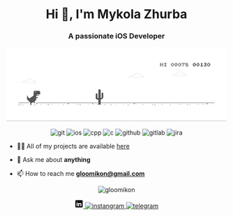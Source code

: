 <h1 align="center">Hi 👋, I'm Mykola Zhurba </h1>
<h3 align="center">A passionate iOS Developer  </h3>

![image](https://github.com/gloomikon/gloomikon/blob/master/gifs/dino.gif)
 <!--
<p align="left">
<img src="https://komarev.com/ghpvc/?username=gloomikon" alt="gloomikon" />
</p>
-->

<p align="center">
  <img src="https://github.com/simple-icons/simple-icons/blob/develop/icons/git.svg" alt="git" width="20" height="20"/> 
  <img src="https://github.com/simple-icons/simple-icons/blob/develop/icons/ios.svg" alt="ios" width="20" height="20"/> 
  <img src="https://github.com/simple-icons/simple-icons/blob/develop/icons/cplusplus.svg" alt="cpp" width="20" height="20"/>
  <img src="https://github.com/simple-icons/simple-icons/blob/develop/icons/c.svg" alt="c" width="20" height="20"/>
  <img src="https://github.com/simple-icons/simple-icons/blob/develop/icons/github.svg" alt="github" width="20" height="20"/>
  <img src="https://github.com/simple-icons/simple-icons/blob/develop/icons/gitlab.svg" alt="gitlab" width="20" height="20"/>
  <img src="https://github.com/simple-icons/simple-icons/blob/develop/icons/jira.svg" alt="jira" width="20" height="20"/>
</p>

- 👨‍💻 All of my projects are available  [here](https://github.com/gloomikon?tab=repositories)

- 💬 Ask me about **anything**

- 📫 How to reach me **gloomikon@gmail.com**

<p align="center"> 
  <img src="https://github-readme-stats.vercel.app/api?username=gloomikon&show_icons=true" alt="gloomikon" />
</p>

<p align="center">
  <a href="https://www.linkedin.com/in/gloomikon/" target="blank">
    <img src="https://github.com/simple-icons/simple-icons/blob/develop/icons/linkedin.svg" alt="linkedin" width="20" height="20"/>
  </a>
  <a href="https://www.instagram.com/nikolay.zhurba/" target="blank">
    <img src="https://github.com/simple-icons/simple-icons/blob/develop/icons/instagram.svg" alt="instangram" width="20" height="20"/>
  </a>
 <a href="https://t.me/gloomikon" target="blank">
   <img src="https://github.com/simple-icons/simple-icons/blob/develop/icons/telegram.svg" alt="telegram" width="20" height="20"/>
  </a>
</p>
